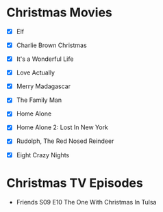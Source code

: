 Christmas Movies
==================
- [x] Elf
- [x] Charlie Brown Christmas
- [x] It's a Wonderful Life
- [x] Love Actually
- [x] Merry Madagascar
- [x] The Family Man
- [x] Home Alone
- [x] Home Alone 2: Lost In New York
- [x] Rudolph, The Red Nosed Reindeer
- [x] Eight Crazy Nights



Christmas TV Episodes
==================
- Friends S09 E10 The One With Christmas In Tulsa
